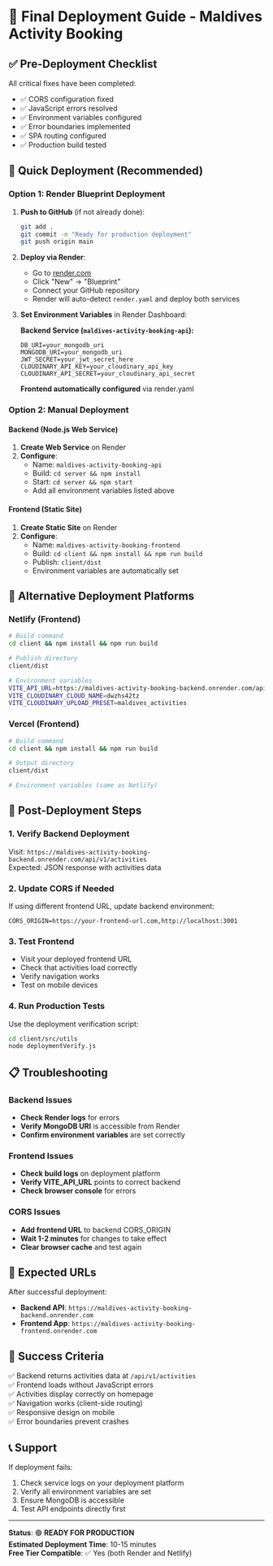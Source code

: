 # 🚀 Final Deployment Guide - Maldives Activity Booking

## ✅ Pre-Deployment Checklist

All critical fixes have been completed:
- ✅ CORS configuration fixed
- ✅ JavaScript errors resolved  
- ✅ Environment variables configured
- ✅ Error boundaries implemented
- ✅ SPA routing configured
- ✅ Production build tested

## 🎯 Quick Deployment (Recommended)

### Option 1: Render Blueprint Deployment

1. **Push to GitHub** (if not already done):
   ```bash
   git add .
   git commit -m "Ready for production deployment"
   git push origin main
   ```

2. **Deploy via Render**:
   - Go to [render.com](https://render.com)  
   - Click "New" → "Blueprint"
   - Connect your GitHub repository
   - Render will auto-detect `render.yaml` and deploy both services

3. **Set Environment Variables** in Render Dashboard:
   
   **Backend Service (`maldives-activity-booking-api`):**
   ```
   DB_URI=your_mongodb_uri
   MONGODB_URI=your_mongodb_uri  
   JWT_SECRET=your_jwt_secret_here
   CLOUDINARY_API_KEY=your_cloudinary_api_key
   CLOUDINARY_API_SECRET=your_cloudinary_api_secret
   ```

   **Frontend automatically configured** via render.yaml

### Option 2: Manual Deployment

#### Backend (Node.js Web Service)
1. **Create Web Service** on Render
2. **Configure**:
   - Name: `maldives-activity-booking-api`
   - Build: `cd server && npm install`
   - Start: `cd server && npm start`
   - Add all environment variables listed above

#### Frontend (Static Site)  
1. **Create Static Site** on Render
2. **Configure**:
   - Name: `maldives-activity-booking-frontend`
   - Build: `cd client && npm install && npm run build`
   - Publish: `client/dist`
   - Environment variables are automatically set

## 🔧 Alternative Deployment Platforms

### Netlify (Frontend)
```bash
# Build command
cd client && npm install && npm run build

# Publish directory  
client/dist

# Environment variables
VITE_API_URL=https://maldives-activity-booking-backend.onrender.com/api/v1
VITE_CLOUDINARY_CLOUD_NAME=dwzhs42tz
VITE_CLOUDINARY_UPLOAD_PRESET=maldives_activities
```

### Vercel (Frontend)
```bash
# Build command
cd client && npm install && npm run build

# Output directory
client/dist

# Environment variables (same as Netlify)
```

## 🎉 Post-Deployment Steps

### 1. Verify Backend Deployment
Visit: `https://maldives-activity-booking-backend.onrender.com/api/v1/activities`  
Expected: JSON response with activities data

### 2. Update CORS if Needed
If using different frontend URL, update backend environment:
```
CORS_ORIGIN=https://your-frontend-url.com,http://localhost:3001
```

### 3. Test Frontend
- Visit your deployed frontend URL
- Check that activities load correctly
- Verify navigation works
- Test on mobile devices

### 4. Run Production Tests
Use the deployment verification script:
```bash
cd client/src/utils
node deploymentVerify.js
```

## 📋 Troubleshooting

### Backend Issues
- **Check Render logs** for errors
- **Verify MongoDB URI** is accessible from Render
- **Confirm environment variables** are set correctly

### Frontend Issues  
- **Check build logs** on deployment platform
- **Verify VITE_API_URL** points to correct backend
- **Check browser console** for errors

### CORS Issues
- **Add frontend URL** to backend CORS_ORIGIN
- **Wait 1-2 minutes** for changes to take effect
- **Clear browser cache** and test again

## 🔗 Expected URLs

After successful deployment:
- **Backend API**: `https://maldives-activity-booking-backend.onrender.com`
- **Frontend App**: `https://maldives-activity-booking-frontend.onrender.com`

## 🎯 Success Criteria

✅ Backend returns activities data at `/api/v1/activities`  
✅ Frontend loads without JavaScript errors  
✅ Activities display correctly on homepage  
✅ Navigation works (client-side routing)  
✅ Responsive design on mobile  
✅ Error boundaries prevent crashes  

## 📞 Support

If deployment fails:
1. Check service logs on your deployment platform
2. Verify all environment variables are set
3. Ensure MongoDB is accessible
4. Test API endpoints directly first

---

**Status**: 🟢 **READY FOR PRODUCTION**  
**Estimated Deployment Time**: 10-15 minutes  
**Free Tier Compatible**: ✅ Yes (both Render and Netlify)

